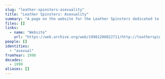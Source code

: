 ```yaml
---
slug: "leather-spinsters-asexuality"
title: "Leather Spinsters: Asexuality"
summary: "A page on the website for the Leather Spinsters dedicated to their asexual members"
files: []
links:
  - name: "Website"
    url: "https://web.archive.org/web/19981206022711/http://leatherspinsters.com:80/asexuality1.html"
people: []
identities:
  - "asexual"
fromYear: 1998
decades:
  - 1990
aliases: []
---
```

